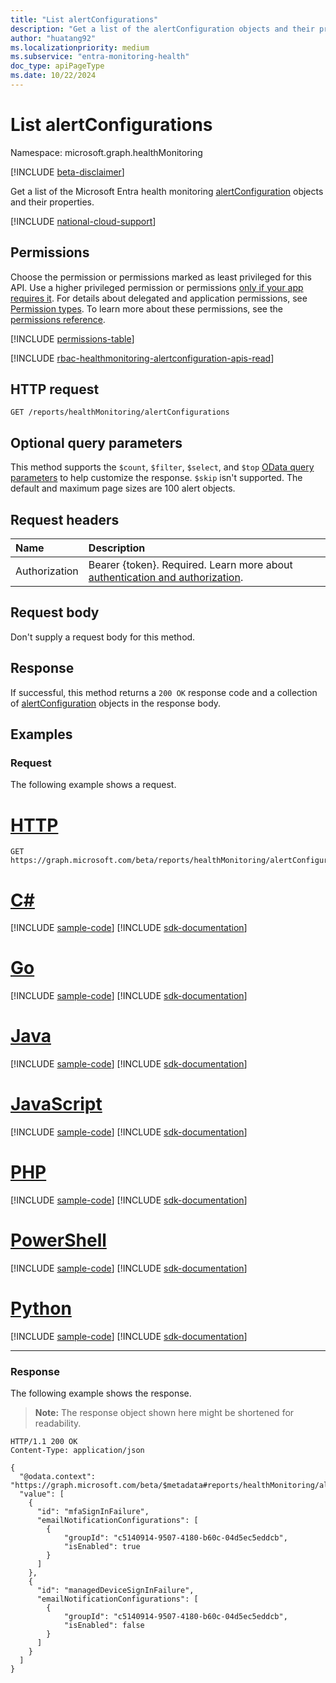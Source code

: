 ```yaml
---
title: "List alertConfigurations"
description: "Get a list of the alertConfiguration objects and their properties."
author: "huatang92"
ms.localizationpriority: medium
ms.subservice: "entra-monitoring-health"
doc_type: apiPageType
ms.date: 10/22/2024
---
```


# List alertConfigurations

Namespace: microsoft.graph.healthMonitoring

[!INCLUDE [beta-disclaimer](../../includes/beta-disclaimer.md)]

Get a list of the Microsoft Entra health monitoring [alertConfiguration](../resources/healthmonitoring-alertconfiguration.md) objects and their properties.

[!INCLUDE [national-cloud-support](../../includes/global-only.md)]

## Permissions

Choose the permission or permissions marked as least privileged for this API. Use a higher privileged permission or permissions [only if your app requires it](/graph/permissions-overview#best-practices-for-using-microsoft-graph-permissions). For details about delegated and application permissions, see [Permission types](/graph/permissions-overview#permission-types). To learn more about these permissions, see the [permissions reference](/graph/permissions-reference).

<!-- { "blockType": "permissions", "name": "healthmonitoring_healthmonitoringroot_list_alertconfigurations" } -->
[!INCLUDE [permissions-table](../includes/permissions/healthmonitoring-healthmonitoringroot-list-alertconfigurations-permissions.md)]

[!INCLUDE [rbac-healthmonitoring-alertconfiguration-apis-read](../includes/rbac-for-apis/rbac-healthmonitoring-alertconfiguration-apis-read.md)]

## HTTP request

<!-- {
  "blockType": "ignored"
}
-->
``` http
GET /reports/healthMonitoring/alertConfigurations
```

## Optional query parameters

This method supports the `$count`, `$filter`, `$select`, and `$top` [OData query parameters](/graph/query-parameters) to help customize the response. `$skip` isn't supported. The default and maximum page sizes are 100 alert objects.

## Request headers

|Name|Description|
|:---|:---|
|Authorization|Bearer {token}. Required. Learn more about [authentication and authorization](/graph/auth/auth-concepts).|

## Request body

Don't supply a request body for this method.

## Response

If successful, this method returns a `200 OK` response code and a collection of [alertConfiguration](../resources/healthmonitoring-alertconfiguration.md) objects in the response body.

## Examples

### Request

The following example shows a request.
# [HTTP](#tab/http)
<!-- {
  "blockType": "request",
  "name": "list_alertconfiguration"
}
-->
``` http
GET https://graph.microsoft.com/beta/reports/healthMonitoring/alertConfigurations
```

# [C#](#tab/csharp)
[!INCLUDE [sample-code](../includes/snippets/csharp/list-alertconfiguration-csharp-snippets.md)]
[!INCLUDE [sdk-documentation](../includes/snippets/snippets-sdk-documentation-link.md)]

# [Go](#tab/go)
[!INCLUDE [sample-code](../includes/snippets/go/list-alertconfiguration-go-snippets.md)]
[!INCLUDE [sdk-documentation](../includes/snippets/snippets-sdk-documentation-link.md)]

# [Java](#tab/java)
[!INCLUDE [sample-code](../includes/snippets/java/list-alertconfiguration-java-snippets.md)]
[!INCLUDE [sdk-documentation](../includes/snippets/snippets-sdk-documentation-link.md)]

# [JavaScript](#tab/javascript)
[!INCLUDE [sample-code](../includes/snippets/javascript/list-alertconfiguration-javascript-snippets.md)]
[!INCLUDE [sdk-documentation](../includes/snippets/snippets-sdk-documentation-link.md)]

# [PHP](#tab/php)
[!INCLUDE [sample-code](../includes/snippets/php/list-alertconfiguration-php-snippets.md)]
[!INCLUDE [sdk-documentation](../includes/snippets/snippets-sdk-documentation-link.md)]

# [PowerShell](#tab/powershell)
[!INCLUDE [sample-code](../includes/snippets/powershell/list-alertconfiguration-powershell-snippets.md)]
[!INCLUDE [sdk-documentation](../includes/snippets/snippets-sdk-documentation-link.md)]

# [Python](#tab/python)
[!INCLUDE [sample-code](../includes/snippets/python/list-alertconfiguration-python-snippets.md)]
[!INCLUDE [sdk-documentation](../includes/snippets/snippets-sdk-documentation-link.md)]

---

### Response

The following example shows the response.
>**Note:** The response object shown here might be shortened for readability.
<!-- {
  "blockType": "response",
  "truncated": true,
  "@odata.type": "Collection(microsoft.graph.healthMonitoring.alertConfiguration)"
}
-->
``` http
HTTP/1.1 200 OK
Content-Type: application/json

{
  "@odata.context": "https://graph.microsoft.com/beta/$metadata#reports/healthMonitoring/alertConfigurations",
  "value": [
    {
      "id": "mfaSignInFailure",
      "emailNotificationConfigurations": [
        {
            "groupId": "c5140914-9507-4180-b60c-04d5ec5eddcb",
            "isEnabled": true
        }
      ]
    },
    {
      "id": "managedDeviceSignInFailure",
      "emailNotificationConfigurations": [
        {
            "groupId": "c5140914-9507-4180-b60c-04d5ec5eddcb",
            "isEnabled": false
        }
      ]
    }
  ]
}
```

